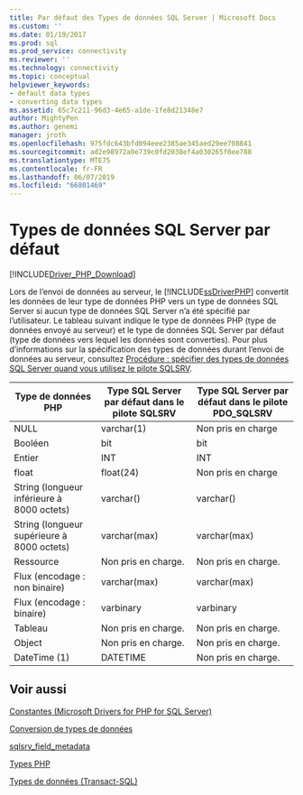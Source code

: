 ```yaml
---
title: Par défaut des Types de données SQL Server | Microsoft Docs
ms.custom: ''
ms.date: 01/19/2017
ms.prod: sql
ms.prod_service: connectivity
ms.reviewer: ''
ms.technology: connectivity
ms.topic: conceptual
helpviewer_keywords:
- default data types
- converting data types
ms.assetid: 65c7c211-96d3-4e65-a1de-1fe8d21348e7
author: MightyPen
ms.author: genemi
manager: jroth
ms.openlocfilehash: 975fdc643bfd094eee2385ae345aed29ee708841
ms.sourcegitcommit: ad2e98972a0e739c0fd2038ef4a030265f0ee788
ms.translationtype: MTE75
ms.contentlocale: fr-FR
ms.lasthandoff: 06/07/2019
ms.locfileid: "66801469"
---
```

# <a name="default-sql-server-data-types"></a>Types de données SQL Server par défaut
[!INCLUDE[Driver_PHP_Download](../../includes/driver_php_download.md)]

Lors de l’envoi de données au serveur, le [!INCLUDE[ssDriverPHP](../../includes/ssdriverphp_md.md)] convertit les données de leur type de données PHP vers un type de données SQL Server si aucun type de données SQL Server n’a été spécifié par l’utilisateur. Le tableau suivant indique le type de données PHP (type de données envoyé au serveur) et le type de données SQL Server par défaut (type de données vers lequel les données sont converties). Pour plus d’informations sur la spécification des types de données durant l’envoi de données au serveur, consultez [Procédure : spécifier des types de données SQL Server quand vous utilisez le pilote SQLSRV](../../connect/php/how-to-specify-sql-server-data-types-when-using-the-sqlsrv-driver.md).  
  
|Type de données PHP|Type SQL Server par défaut dans le pilote SQLSRV|Type SQL Server par défaut dans le pilote PDO_SQLSRV|  
|-----------------|------------------------------------------------|-----------------------------------------------------|  
|NULL|varchar(1)|Non pris en charge|  
|Booléen|bit|bit|  
|Entier|INT|INT|  
|float|float(24)|Non pris en charge|  
|String (longueur inférieure à 8000 octets)|varchar(<string length>)|varchar(<string length>)|  
|String (longueur supérieure à 8000 octets)|varchar(max)|varchar(max)|  
|Ressource|Non pris en charge.|Non pris en charge.|  
|Flux (encodage : non binaire)|varchar(max)|varchar(max)|  
|Flux (encodage : binaire)|varbinary|varbinary|  
|Tableau|Non pris en charge.|Non pris en charge.|  
|Object|Non pris en charge.|Non pris en charge.|  
|DateTime (1)|DATETIME|Non pris en charge.|  
  
## <a name="see-also"></a>Voir aussi  
[Constantes &#40;Microsoft Drivers for PHP for SQL Server&#41;](../../connect/php/constants-microsoft-drivers-for-php-for-sql-server.md)

[Conversion de types de données](../../connect/php/converting-data-types.md)

[sqlsrv_field_metadata](../../connect/php/sqlsrv-field-metadata.md)

[Types PHP](https://php.net/manual/language.types.php)

[Types de données (Transact-SQL)](https://docs.microsoft.com/sql/t-sql/data-types/data-types-transact-sql)  
  
